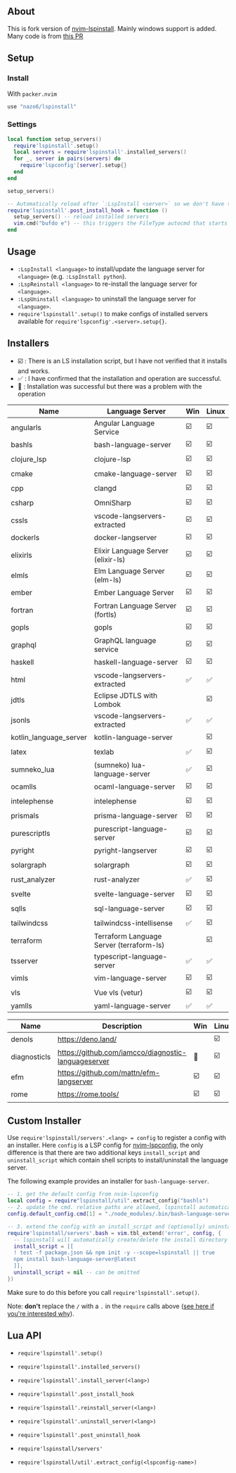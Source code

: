 ## About

This is fork version of [nvim-lspinstall](https://github.com/kabouzeid/nvim-lspinstall).
Mainly windows support is added.
Many code is from [this PR](https://github.com/kabouzeid/nvim-lspinstall/pull/96)

## Setup

### Install

With `packer.nvim`

```lua
use "nazo6/lspinstall"
```

### Settings

```lua
local function setup_servers()
  require'lspinstall'.setup()
  local servers = require'lspinstall'.installed_servers()
  for _, server in pairs(servers) do
    require'lspconfig'[server].setup{}
  end
end

setup_servers()

-- Automatically reload after `:LspInstall <server>` so we don't have to restart neovim
require'lspinstall'.post_install_hook = function ()
  setup_servers() -- reload installed servers
  vim.cmd("bufdo e") -- this triggers the FileType autocmd that starts the server
end
```

## Usage

- `:LspInstall <language>` to install/update the language server for `<language>` (e.g. `:LspInstall python`).
- `:LspReinstall <language>` to re-install the language server for `<language>`.
- `:LspUninstall <language>` to uninstall the language server for `<language>`.
- `require'lspinstall'.setup()` to make configs of installed servers available for `require'lspconfig'.<server>.setup{}`.

## Installers

- :ballot_box_with_check: : There is an LS installation script, but I have not verified that it installs and works.
- :white_check_mark: : I have confirmed that the installation and operation are successful.
- :checkered_flag: : Installation was successful but there was a problem with the operation

| Name                   | Language Server                          | Win                     | Linux                   |
| ---------------------- | ---------------------------------------- | ----------------------- | ----------------------- |
| angularls              | Angular Language Service                 | :ballot_box_with_check: | :ballot_box_with_check: |
| bashls                 | bash-language-server                     | :ballot_box_with_check: | :ballot_box_with_check: |
| clojure_lsp            | clojure-lsp                              | :ballot_box_with_check: | :ballot_box_with_check: |
| cmake                  | cmake-language-server                    | :ballot_box_with_check: | :ballot_box_with_check: |
| cpp                    | clangd                                   | :ballot_box_with_check: | :ballot_box_with_check: |
| csharp                 | OmniSharp                                | :ballot_box_with_check: | :ballot_box_with_check: |
| cssls                  | vscode-langservers-extracted             | :ballot_box_with_check: | :ballot_box_with_check: |
| dockerls               | docker-langserver                        | :ballot_box_with_check: | :ballot_box_with_check: |
| elixirls               | Elixir Language Server (elixir-ls)       | :ballot_box_with_check: | :ballot_box_with_check: |
| elmls                  | Elm Language Server (elm-ls)             | :ballot_box_with_check: | :ballot_box_with_check: |
| ember                  | Ember Language Server                    | :ballot_box_with_check: | :ballot_box_with_check: |
| fortran                | Fortran Language Server (fortls)         | :ballot_box_with_check: | :ballot_box_with_check: |
| gopls                  | gopls                                    | :ballot_box_with_check: | :ballot_box_with_check: |
| graphql                | GraphQL language service                 | :ballot_box_with_check: | :ballot_box_with_check: |
| haskell                | haskell-language-server                  | :ballot_box_with_check: | :ballot_box_with_check: |
| html                   | vscode-langservers-extracted             | :white_check_mark:      | :white_check_mark:      |
| jdtls                  | Eclipse JDTLS with Lombok                |                         | :ballot_box_with_check: |
| jsonls                 | vscode-langservers-extracted             | :white_check_mark:      | :white_check_mark:      |
| kotlin_language_server | kotlin-language-server                   |                         | :ballot_box_with_check: |
| latex                  | texlab                                   | :white_check_mark:      | :ballot_box_with_check: |
| sumneko_lua            | (sumneko) lua-language-server            | :white_check_mark:      | :ballot_box_with_check: |
| ocamlls                | ocaml-language-server                    | :ballot_box_with_check: | :ballot_box_with_check: |
| intelephense           | intelephense                             | :ballot_box_with_check: | :ballot_box_with_check: |
| prismals               | prisma-language-server                   | :ballot_box_with_check: | :ballot_box_with_check: |
| purescriptls           | purescript-language-server               | :ballot_box_with_check: | :ballot_box_with_check: |
| pyright                | pyright-langserver                       | :ballot_box_with_check: | :ballot_box_with_check: |
| solargraph             | solargraph                               | :ballot_box_with_check: | :ballot_box_with_check: |
| rust_analyzer          | rust-analyzer                            | :white_check_mark:      | :ballot_box_with_check: |
| svelte                 | svelte-language-server                   | :ballot_box_with_check: | :ballot_box_with_check: |
| sqlls                  | sql-language-server                      | :ballot_box_with_check: | :ballot_box_with_check: |
| tailwindcss            | tailwindcss-intellisense                 | :white_check_mark:      | :ballot_box_with_check: |
| terraform              | Terraform Language Server (terraform-ls) |                         | :ballot_box_with_check: |
| tsserver               | typescript-language-server               | :white_check_mark:      | :white_check_mark:      |
| vimls                  | vim-language-server                      | :ballot_box_with_check: | :ballot_box_with_check: |
| vls                    | Vue vls (vetur)                          | :ballot_box_with_check: | :ballot_box_with_check: |
| yamlls                 | yaml-language-server                     | :white_check_mark:      | :white_check_mark:      |

| Name         | Description                                         | Win                     | Linux                   |
| ------------ | --------------------------------------------------- | ----------------------- | ----------------------- |
| denols       | https://deno.land/                                  |                         | :ballot_box_with_check: |
| diagnosticls | https://github.com/iamcco/diagnostic-languageserver | :checkered_flag:        | :ballot_box_with_check: |
| efm          | https://github.com/mattn/efm-langserver             | :ballot_box_with_check: | :ballot_box_with_check: |
| rome         | https://rome.tools/                                 | :ballot_box_with_check: | :ballot_box_with_check: |

## Custom Installer

Use `require'lspinstall/servers'.<lang> = config` to register a config with an installer.
Here `config` is a LSP config for [nvim-lspconfig](https://github.com/neovim/nvim-lspconfig), the only difference is that there are two additional keys `install_script` and `uninstall_script` which contain shell scripts to install/uninstall the language server.

The following example provides an installer for `bash-language-server`.

```lua
-- 1. get the default config from nvim-lspconfig
local config = require"lspinstall/util".extract_config("bashls")
-- 2. update the cmd. relative paths are allowed, lspinstall automatically adjusts the cmd and cmd_cwd for us!
config.default_config.cmd[1] = "./node_modules/.bin/bash-language-server"

-- 3. extend the config with an install_script and (optionally) uninstall_script
require'lspinstall/servers'.bash = vim.tbl_extend('error', config, {
  -- lspinstall will automatically create/delete the install directory for every server
  install_script = [[
  ! test -f package.json && npm init -y --scope=lspinstall || true
  npm install bash-language-server@latest
  ]],
  uninstall_script = nil -- can be omitted
})
```

Make sure to do this before you call `require'lspinstall'.setup()`.

Note: **don't** replace the `/` with a `.` in the `require` calls above ([see here if you're interested why](https://github.com/kabouzeid/nvim-lspinstall/issues/14)).

## Lua API

- `require'lspinstall'.setup()`

- `require'lspinstall'.installed_servers()`

- `require'lspinstall'.install_server(<lang>)`
- `require'lspinstall'.post_install_hook`
- `require'lspinstall'.reinstall_server(<lang>)`

- `require'lspinstall'.uninstall_server(<lang>)`
- `require'lspinstall'.post_uninstall_hook`

- `require'lspinstall/servers'`

- `require'lspinstall/util'.extract_config(<lspconfig-name>)`


